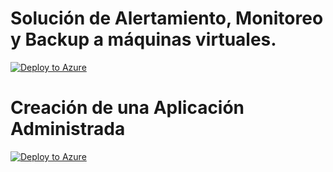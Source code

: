 # Solución de Alertamiento, Monitoreo y Backup a máquinas virtuales.
[![Deploy to Azure](https://aka.ms/deploytoazurebutton)](https://portal.azure.com/#create/Microsoft.Template/uri/https%3a%2f%2fraw.githubusercontent.com%2fMario-Developer%2fARM-Templates%2fmaster%2fmanagedApplication%2fmainTemplate.json)

# Creación de una Aplicación Administrada
[![Deploy to Azure](https://aka.ms/deploytoazurebutton)](https://portal.azure.com/#create/Microsoft.Template/uri/https%3a%2f%2fraw.githubusercontent.com%2fMario-Developer%2fARM-Templates%2fmaster%2fmanagedApplication%2fambdeploy.json)

